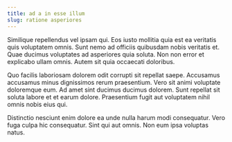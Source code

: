 ```yaml
---
title: ad a in esse illum
slug: ratione asperiores
---
```


Similique repellendus vel ipsam qui. Eos iusto mollitia quia est ea veritatis quis voluptatem omnis. Sunt nemo ad officiis quibusdam nobis veritatis et. Quae ducimus voluptates ad asperiores quia soluta. Non non error et explicabo ullam omnis. Autem sit quia occaecati doloribus.

Quo facilis laboriosam dolorem odit corrupti sit repellat saepe. Accusamus accusamus minus dignissimos rerum praesentium. Vero sit animi voluptate doloremque eum. Ad amet sint ducimus ducimus dolorem. Sunt repellat sit soluta labore et et earum dolore. Praesentium fugit aut voluptatem nihil omnis nobis eius qui.

Distinctio nesciunt enim dolore ea unde nulla harum modi consequatur. Vero fuga culpa hic consequatur. Sint qui aut omnis. Non eum ipsa voluptas natus.
